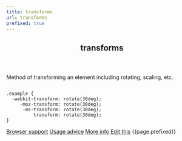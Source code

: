 ```yaml
---
title: transforms
url: transforms
prefixed: true
---
```


<article id="transforms" class="feature prefix-{{page.prefixed}}">
	<header class="feature__header">
		<h2>transforms</h2>
	</header>
	<p class="feature__description">
		Method of transforming an element including rotating, scaling, etc.
	</p>
<pre class="feature__code"><code>
.example {
  -webkit-transform: rotate(30deg);
     -moz-transform: rotate(30deg);
      -ms-transform: rotate(30deg);
          transform: rotate(30deg);
}
</code></pre>
	<footer class="feature__footer">
		<a href="http://caniuse.com/transforms">Browser support</a> 
		<a href="http://html5please.com/#transforms">Usage advice</a> 
		<a href="http://www.css3files.com/transform">More info</a> 
		<a href="https://github.com/davidhund/shouldiprefix/blob/master/_posts/{{page.date | date: "%Y-%m-%d"}}-{{page.title}}.md">Edit this</a> 
		<span class="feature__prefix">{{page.prefixed}}</span>
	</footer>
</article>
